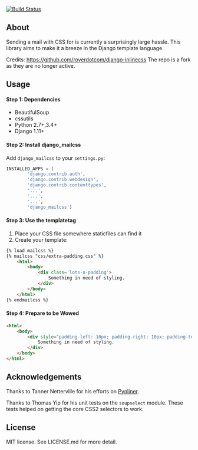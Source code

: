 [![Build Status](https://travis-ci.org/wejhink/django-mailcss.png?branch=master)](https://travis-ci.org/wejhink/django-mailcss)


## About
Sending a mail with CSS for is currently a surprisingly large hassle.
This library aims to make it a breeze in the Django template language.

Credits: https://github.com/roverdotcom/django-inlinecss
The repo is a fork as they are no longer active.

## Usage

#### Step 1: Dependencies

- BeautifulSoup
- cssutils
- Python 2.7+,3.4+
- Django 1.11+


#### Step 2: Install django_mailcss

Add ```django_mailcss``` to your ```settings.py```:

```python
INSTALLED_APPS = (
        'django.contrib.auth',
        'django.contrib.webdesign',
        'django.contrib.contenttypes',
        '...',
        '...',
        '...',
        'django_mailcss')
```

#### Step 3: Use the templatetag

1. Place your CSS file somewhere staticfiles can find it
2. Create your template:

```html
{% load mailcss %}
{% mailcss "css/extra-padding.css" %}
    <html>
        <body>
            <div class='lots-o-padding'>
                Something in need of styling.
            </div>
        </body>
    </html>
{% endmailcss %}
```

#### Step 4: Prepare to be Wowed

```html
<html>
    <body>
        <div style="padding-left: 10px; padding-right: 10px; padding-top: 10px;" class="lots-o-padding">
            Something in need of styling.
        </div>
    </body>
</html>
```

## Acknowledgements

Thanks to Tanner Netterville for his efforts on [Pynliner](https://github.com/rennat/pynliner).

Thanks to Thomas Yip for his unit tests on the `soupselect` module. These tests
helped on getting the core CSS2 selectors to work.

## License

MIT license. See LICENSE.md for more detail.

